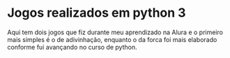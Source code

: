 # Jogos realizados em python 3
Aqui tem dois jogos que fiz durante meu aprendizado na Alura e o primeiro mais simples é o de adivinhação,
enquanto o da forca foi mais elaborado conforme fui avançando no curso de python.
